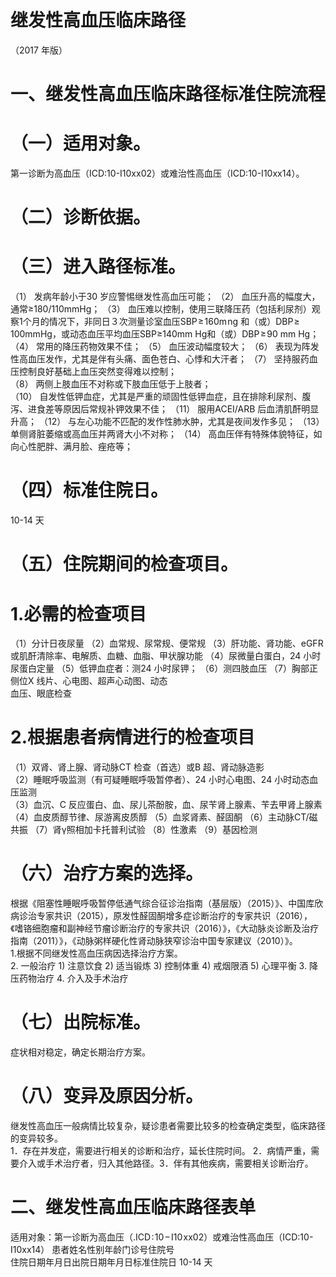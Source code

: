 # 继发性高血压临床路径  
（2017 年版）  
# 一、继发性高血压临床路径标准住院流程  
# （一）适用对象。  
第一诊断为高血压（ICD:10-I10xx02）或难治性高血压（ICD:10-I10xx14）。  
# （二）诊断依据。  
# （三）进入路径标准。  
（1） 发病年龄小于30 岁应警惕继发性高血压可能； 
（2） 血压升高的幅度大，通常≥180/110mmHg； 
（3） 血压难以控制，使用三联降压药（包括利尿剂）观察1个月的情况下，非同日３次测量诊室血压$\mathrm{SBP\!\geqslant\!160m\!n g}$ 和（或）$\mathrm{DBP}\!\geqslant\!100\mathrm{mmHg}$，或动态血压平均血压SBP≥140mm Hg和（或）$\mathrm{DBP}\!\geqslant\!90$ mm Hg； 
（4） 常用的降压药物效果不佳； 
（5） 血压波动幅度较大； 
（6） 表现为阵发性高血压发作，尤其是伴有头痛、面色苍白、心悸和大汗者； （7） 坚持服药血压控制良好基础上血压突然变得难以控制；  
（8） 两侧上肢血压不对称或下肢血压低于上肢者；  
（10） 自发性低钾血症，尤其是严重的顽固性低钾血症，且在排除利尿剂、腹泻、进食差等原因后常规补钾效果不佳；
（11） 服用ACEI/ARB 后血清肌酐明显升高； 
（12） 与左心功能不匹配的发作性肺水肿，尤其是夜间发作多见； 
（13） 单侧肾脏萎缩或高血压并两肾大小不对称； 
（14） 高血压伴有特殊体貌特征，如向心性肥胖、满月脸、痤疮等；  
# （四）标准住院日。  
10-14 天  
# （五）住院期间的检查项目。  
# 1.必需的检查项目  
（1）分计日夜尿量 （2）血常规、尿常规、便常规 （3）肝功能、肾功能、eGFR 或肌酐清除率、电解质、血糖、血脂、甲状腺功能 （4）尿微量白蛋白，24 小时尿蛋白定量 （5）低钾血症者：测24 小时尿钾； （6）测四肢血压 （7）胸部正侧位X 线片、心电图、超声心动图、动态  
血压、眼底检查  
# 2.根据患者病情进行的检查项目  
（1）双肾、肾上腺、肾动脉CT 检查（首选）或B 超、肾动脉造影  
（2）睡眠呼吸监测（有可疑睡眠呼吸暂停者）、24 小时心电图、24 小时动态血压监测  
（3）血沉、C 反应蛋白、血、尿儿茶酚胺，血、尿苄肾上腺素、苄去甲肾上腺素  
（4）血皮质醇节律、尿游离皮质醇 （5）血浆肾素、醛固酮  （6）主动脉CT/磁共振 （7）肾γ照相加卡托普利试验 （8）性激素 （9）基因检测  
# （六）治疗方案的选择。  
根据《阻塞性睡眠呼吸暂停低通气综合征诊治指南（基层版）（2015）》、中国库欣病诊治专家共识（2015），原发性醛固酮增多症诊断治疗的专家共识（2016），《嗜铬细胞瘤和副神经节瘤诊断治疗的专家共识（2016）》，《大动脉炎诊断及治疗指南（2011）》，《动脉粥样硬化性肾动脉狭窄诊治中国专家建议（2010）》。  
1.根据不同继发性高血压病因选择治疗方案。  
2. 一般治疗 1) 注意饮食 2)   适当锻炼  3) 控制体重 4)   戒烟限酒  5)   心理平衡  3. 降压药物治疗  4. 介入及手术治疗  
# （七）出院标准。  
症状相对稳定，确定长期治疗方案。  
# （八）变异及原因分析。  
继发性高血压一般病情比较复杂，疑诊患者需要比较多的检查确定类型，临床路径的变异较多。  
1．存在并发症，需要进行相关的诊断和治疗，延长住院时间。 2．病情严重，需要介入或手术治疗者，归入其他路径。3．伴有其他疾病，需要相关诊断治疗。  
# 二、继发性高血压临床路径表单  
适用对象：第一诊断为高血压（$\mathrm{{.ICD\!:\!10\!-\!I10\!x x02}}$）或难治性高血压（ICD:10-I10xx14） 患者姓名性别年龄门诊号住院号  
住院日期年月日出院日期年月日标准住院日  10-14 天  
